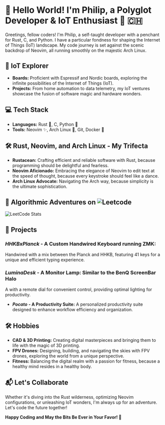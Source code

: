# 👋 Hello World! I'm Philip, a Polyglot Developer & IoT Enthusiast 🚀 🇨🇭

Greetings, fellow coders! I'm Philip, a self-taught developer with a penchant for Rust, C, and 
Python. I have a particular fondness for shaping the Internet of Things (IoT) landscape. My code 
journey is set against the scenic backdrop of Neovim, all running smoothly on the majestic Arch 
Linux.

## 🚀 IoT Explorer
- **Boards:** Proficient with Espressif and Nordic boards, exploring the infinite possibilities of the Internet of Things (IoT).
- **Projects:** From home automation to data telemetry, my IoT ventures showcase the fusion of software magic and hardware wonders.

## 💻 Tech Stack
- **Languages:** Rust 🦀, C, Python 🐍
- **Tools:** Neovim ✨, Arch Linux 🐧, Git, Docker 🐳

## 🛠️ Rust, Neovim, and Arch Linux - My Trifecta
- **Rustacean:** Crafting efficient and reliable software with Rust, because programming should be delightful and fearless.
- **Neovim Aficionado:** Embracing the elegance of Neovim to edit text at the speed of thought, because every keystroke should feel like a dance.
- **Arch Linux Advocate:** Navigating the Arch way, because simplicity is the ultimate sophistication.

## 🧮 Algorithmic Adventures on ![Leetcode](https://leetcode.com/CodedCraft/)
![LeetCode Stats](https://leetcard.jacoblin.cool/CodedCraft?theme=nord&font=Abel)

## 🚀 Projects
### ***HHKBxPlanck*** - A Custom Handwired Keyboard running ZMK:
Handwired with a mix between the Planck and HHKB, featuring 41 keys for a unique and efficient 
typing experience.
### ***LuminaDesk*** - A Monitor Lamp: Similar to the BenQ ScreenBar Halo
A with a remote dial for convenient control, providing optimal lighting for productivity.
- ***Pocato*** **- A Productivity Suite:** A personalized productivity suite designed to enhance 
workflow efficiency and organization.

## 🛠️ Hobbies
- **CAD & 3D Printing:** Creating digital masterpieces and bringing them to life with the magic of 3D printing.
- **FPV Drones:** Designing, building, and navigating the skies with FPV drones, exploring the world from a unique perspective.
- **Fitness:** Balancing the digital realm with a passion for fitness, because a healthy mind resides in a healthy body.

## 📬 Let's Collaborate
Whether it's diving into the Rust wilderness, optimizing Neovim configurations, or unleashing IoT wonders, I'm always up for an adventure. Let's code the future together!

**Happy Coding and May the Bits Be Ever in Your Favor! 🚀**
